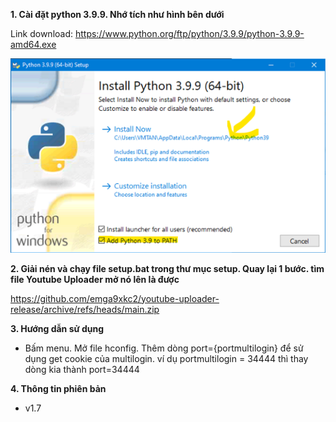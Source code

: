 <b>1. Cài đặt python 3.9.9. Nhớ tích như hình bên dưới</b>

Link download: https://www.python.org/ftp/python/3.9.9/python-3.9.9-amd64.exe

<img src="setup/images/1.png"/>

<b>2. Giải nén và chạy file setup.bat trong thư mục setup. Quay lại 1 bước. tìm file Youtube Uploader mở nó lên là được</b>

https://github.com/emga9xkc2/youtube-uploader-release/archive/refs/heads/main.zip

<b>3. Hướng dẫn sử dụng</b>

- Bấm menu. Mở file hconfig. Thêm dòng port={portmultilogin} để sử dụng get cookie của multilogin. ví dụ portmultilogin = 34444 thì thay dòng kia thành port=34444

<b>4. Thông tin phiên bản</b>

- v1.7
